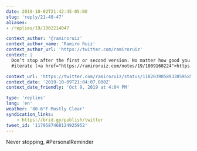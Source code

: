 ```yaml
---
date: 2019-10-02T21:42:45-05:00
slug: 'reply/21-40-47'
aliases:
- /replies/19/1002214047

context_author: '@ramiroruiz'
context_author_name: 'Ramiro Ruiz'
context_author_url: 'https://twitter.com/ramiroruiz'
context: |
  Don’t stop after the first or second version. No matter how good you think they are.
  #iterate (<a href="https://ramiroruiz.com/notes/19/1009160224">https://ramiroruiz.com/notes/19/1009160224</a>)

context_url: 'https://twitter.com/ramiroruiz/status/1182039058933059585'
context_date: '2019-10-09T21:04:07.000Z'
context_date_friendly: 'Oct 9, 2019 at 4:04 PM'

type: 'replies'
lang: 'en'
weather: '80.6°F Mostly Clear'
syndication_links:
    - https://brid.gy/publish/twitter
tweet_id: '1179587468124925952'
---
```

Never stopping, #PersonalReminder
